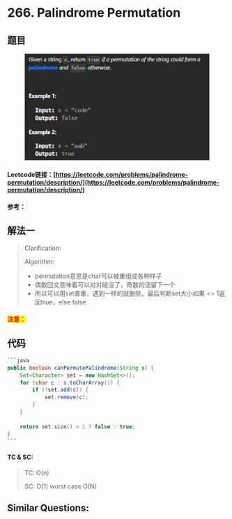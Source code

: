 # 266. Palindrome Permutation

## 题目

<figure><img src="../../.gitbook/assets/image (1) (1) (1) (1) (1) (1) (1) (1) (1) (1) (1) (1).png" alt=""><figcaption></figcaption></figure>

#### Leetcode链接：[https://leetcode.com/problems/palindrome-permutation/description/](https://leetcode.com/problems/palindrome-permutation/description/)

#### 参考：

## 解法一

> Clarification:&#x20;
>
> Algorithm:&#x20;
>
> * permutation意思是char可以被重组成各种样子
> * 偶数回文意味着可以对对碰没了，奇数的话留下一个
> * 所以可以用set查重，遇到一样的就删除，最后判断set大小如果 <= 1返回true，else false

#### <mark style="color:red;">注意：</mark>

## 代码

````java
```java
public boolean canPermutePalindrome(String s) {
    Set<Character> set = new HashSet<>();
    for (char c : s.toCharArray()) {
        if (!set.add(c)) {
            set.remove(c);
        }
    }

    return set.size() > 1 ? false : true;
}
```
````

#### TC & SC:&#x20;

> TC: O(n)
>
> SC: O(1) worst case O(N)

## **Similar Questions:**&#x20;
